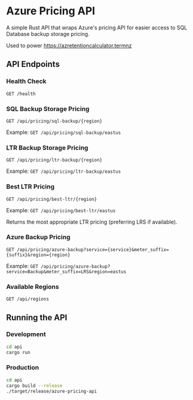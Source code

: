 # Azure Pricing API

A simple Rust API that wraps Azure's pricing API for easier access to SQL Database backup storage pricing. 

Used to power https://azretentioncalculator.termnz

## API Endpoints

### Health Check

```
GET /health
```

### SQL Backup Storage Pricing

```
GET /api/pricing/sql-backup/{region}
```

Example: `GET /api/pricing/sql-backup/eastus`

### LTR Backup Storage Pricing

```
GET /api/pricing/ltr-backup/{region}
```

Example: `GET /api/pricing/ltr-backup/eastus`

### Best LTR Pricing

```
GET /api/pricing/best-ltr/{region}
```

Example: `GET /api/pricing/best-ltr/eastus`

Returns the most appropriate LTR pricing (preferring LRS if available).

### Azure Backup Pricing

```
GET /api/pricing/azure-backup?service={service}&meter_suffix={suffix}&region={region}
```

Example: `GET /api/pricing/azure-backup?service=Backup&meter_suffix=LRS&region=eastus`

### Available Regions

```
GET /api/regions
```

## Running the API

### Development

```bash
cd api
cargo run
```

### Production

```bash
cd api
cargo build --release
./target/release/azure-pricing-api
```
